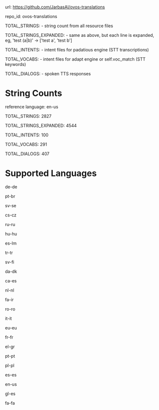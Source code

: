 
url: https://github.com/JarbasAl/ovos-translations

repo_id: ovos-translations

TOTAL_STRINGS:  - string count from all resource files

TOTAL_STRINGS_EXPANDED: - same as above, but each line is expanded, eg, 'test (a|b)' -> ['test a', 'test b']

TOTAL_INTENTS: - intent files for padatious engine (STT transcriptions)

TOTAL_VOCABS: - intent files for adapt engine or self.voc_match (STT keywords)

TOTAL_DIALOGS: - spoken TTS responses


# String Counts

reference language: en-us

TOTAL_STRINGS: 2827  

TOTAL_STRINGS_EXPANDED: 4544  

TOTAL_INTENTS: 100  

TOTAL_VOCABS: 291  

TOTAL_DIALOGS: 407  

# Supported Languages

de-de

pt-br

sv-se

cs-cz

ru-ru

hu-hu

es-lm

tr-tr

sv-fi

da-dk

ca-es

nl-nl

fa-ir

ro-ro

it-it

eu-eu

fr-fr

el-gr

pt-pt

pl-pl

es-es

en-us

gl-es

fa-fa
